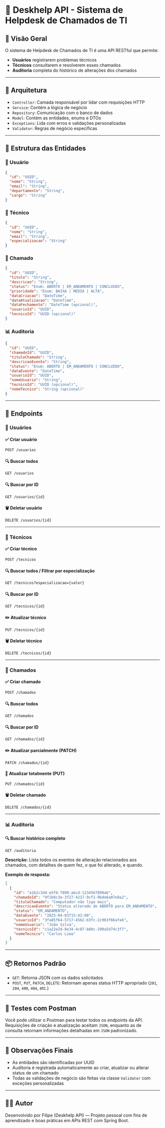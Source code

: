 # 📘 Deskhelp API - Sistema de Helpdesk de Chamados de TI

## 📖 Visão Geral

O sistema de Helpdesk de Chamados de TI é uma API RESTful que permite:

- **Usuários** registrarem problemas técnicos
- **Técnicos** consultarem e resolverem esses chamados
- **Auditoria** completa do histórico de alterações dos chamados

---

## 🧱 Arquitetura

- `Controller`: Camada responsável por lidar com requisições HTTP
- `Service`: Contém a lógica de negócio
- `Repository`: Comunicação com o banco de dados
- `Model`: Contém as entidades, enums e DTOs
- `Exceptions`: Lida com erros e validações personalizadas
- `Validator`: Regras de negócio específicas

---

## 📂 Estrutura das Entidades

### 👤 Usuário

```json
{
  "id": "UUID",
  "nome": "String",
  "email": "String",
  "departamento": "String",
  "cargo": "String"
}
```

### 🔧 Técnico

```json
{
  "id": "UUID",
  "nome": "String",
  "email": "String",
  "especializacao": "String"
}
```

### 📌 Chamado

```json
{
  "id": "UUID",
  "titulo": "String",
  "descricao": "String",
  "status": "Enum: ABERTO | EM_ANDAMENTO | CONCLUIDO",
  "prioridade": "Enum: BAIXA | MEDIA | ALTA",
  "dataCriacao": "DateTime",
  "dataAtualizacao": "DateTime",
  "dataFechamento": "DateTime (opcional)",
  "usuarioId": "UUID",
  "tecnicoId": "UUID (opcional)"
}
```

### 📊 Auditoria

```json
{
  "id": "UUID",
  "chamadoId": "UUID",
  "tituloChamado": "String",
  "descricaoEvento": "String",
  "status": "Enum: ABERTO | EM_ANDAMENTO | CONCLUIDO",
  "dataEvento": "DateTime",
  "usuarioId": "UUID",
  "nomeUsuario": "String",
  "tecnicoId": "UUID (opcional)",
  "nomeTecnico": "String (opcional)"
}
```

---

## 🔗 Endpoints

### 👤 Usuários

#### ✅ Criar usuário
`POST /usuarios`

#### 🔍 Buscar todos
`GET /usuarios`

#### 🔍 Buscar por ID
`GET /usuarios/{id}`

#### 🗑️ Deletar usuário
`DELETE /usuarios/{id}`

---

### 🔧 Técnicos

#### ✅ Criar técnico
`POST /tecnicos`

#### 🔍 Buscar todos / Filtrar por especialização
`GET /tecnicos?especializacao={valor}`

#### 🔍 Buscar por ID
`GET /tecnicos/{id}`

#### ✏️ Atualizar técnico
`PUT /tecnicos/{id}`

#### 🗑️ Deletar técnico
`DELETE /tecnicos/{id}`

---

### 📌 Chamados

#### ✅ Criar chamado
`POST /chamados`

#### 🔍 Buscar todos
`GET /chamados`

#### 🔍 Buscar por ID
`GET /chamados/{id}`

#### ✏️ Atualizar parcialmente (PATCH)
`PATCH /chamados/{id}`

#### 🔁 Atualizar totalmente (PUT)
`PUT /chamados/{id}`

#### 🗑️ Deletar chamado
`DELETE /chamados/{id}`

---

### 📊 Auditoria

#### 🔍 Buscar histórico completo
`GET /auditoria`

**Descrição:** Lista todos os eventos de alteração relacionados aos chamados, com detalhes de quem fez, o que foi alterado, e quando.

**Exemplo de resposta:**

```json
[
  {
    "id": "a1b2c3d4-e5f6-7890-abcd-1234567890ab",
    "chamadoId": "9f2b8c3e-3f27-4217-9cf1-9bde6a07e8a2",
    "tituloChamado": "Computador não liga mais",
    "descricaoEvento": "Status alterado de ABERTO para EM_ANDAMENTO",
    "status": "EM_ANDAMENTO",
    "dataEvento": "2025-04-03T15:42:00",
    "usuarioId": "3fa85f64-5717-4562-b3fc-2c963f66afa6",
    "nomeUsuario": "João Silva",
    "tecnicoId": "c1a22e2d-8e34-4c87-b80c-290a5d74c3f7",
    "nomeTecnico": "Carlos Lima"
  }
]
```

---

## 📦 Retornos Padrão

- `GET`: Retorna JSON com os dados solicitados
- `POST`, `PUT`, `PATCH`, `DELETE`: Retornam apenas status HTTP apropriado (`201`, `204`, `400`, `404`, etc.)

---

## 🧪 Testes com Postman

Você pode utilizar o Postman para testar todos os endpoints da API. Requisições de criação e atualização aceitam `JSON`, enquanto as de consulta retornam informações detalhadas em `JSON` padronizado.

---

## 📌 Observações Finais

- As entidades são identificadas por UUID
- Auditoria é registrada automaticamente ao criar, atualizar ou alterar status de um chamado
- Todas as validações de negócio são feitas via classe `Validator` com exceções personalizadas

---

## 👨‍💻 Autor

Desenvolvido por Filipe (Deskhelp API) — Projeto pessoal com fins de aprendizado e boas práticas em APIs REST com Spring Boot.